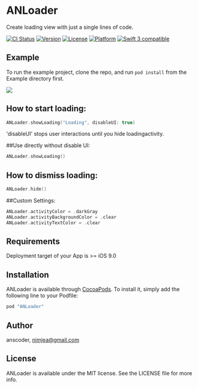 # ANLoader

Create loading view with just a single lines of code.

[![CI Status](http://img.shields.io/travis/anscoder/ANLoader.svg?style=flat)](https://travis-ci.org/anscoder/ANLoader)
[![Version](https://img.shields.io/cocoapods/v/ANLoader.svg?style=flat)](http://cocoapods.org/pods/ANLoader)
[![License](https://img.shields.io/cocoapods/l/ANLoader.svg?style=flat)](http://cocoapods.org/pods/ANLoader)
[![Platform](https://img.shields.io/cocoapods/p/ANLoader.svg?style=flat)](http://cocoapods.org/pods/ANLoader)
<a href="https://developer.apple.com/swift"><img src="https://img.shields.io/badge/swift3-compatible-orange.svg?style=flat" alt="Swift 3 compatible" /></a>

## Example

To run the example project, clone the repo, and run `pod install` from the Example directory first.


![](https://raw.githubusercontent.com/ANSCoder/ANLoader/master/Images/Loading.gif)


## How to start loading:

```swift
ANLoader.showLoading("Loading", disableUI: true)
```

'disableUI' stops user interactions until you hide loadingactivity.  

##Use directly without disable UI:

```swift
ANLoader.showLoading()
```

## How to dismiss loading:
```swift
ANLoader.hide()
```

##Custom Settings:

```swift
ANLoader.activityColor = .darkGray
ANLoader.activityBackgroundColor = .clear
ANLoader.activityTextColor = .clear
```

## Requirements

Deployment target of your App is >= iOS 9.0

## Installation

ANLoader is available through [CocoaPods](http://cocoapods.org). To install
it, simply add the following line to your Podfile:

```ruby
pod "ANLoader"
```

## Author

anscoder, nimjea@gmail.com

## License

ANLoader is available under the MIT license. See the LICENSE file for more info.
